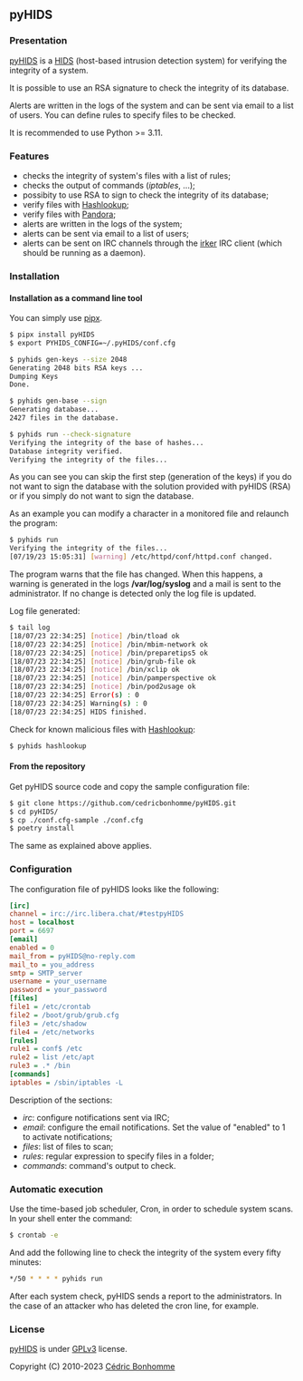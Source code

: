 ## pyHIDS

### Presentation

[pyHIDS](https://github.com/cedricbonhomme/pyHIDS) is a
[HIDS](http://en.wikipedia.org/wiki/Host-based_intrusion_detection_system)
(host-based intrusion detection system) for verifying the integrity of a system.

It is possible to use an RSA signature to check the integrity of its database.

Alerts are written in the logs of the system and can be sent via email
to a list of users. You can define rules to specify files to be checked.

It is recommended to use Python >= 3.11.

### Features

* checks the integrity of system's files with a list of rules;
* checks the output of commands (*iptables*, ...);
* possibity to use RSA to sign to check the integrity of its database;
* verify files with [Hashlookup](https://github.com/hashlookup);
* verify files with [Pandora](https://github.com/pandora-analysis);
* alerts are written in the logs of the system;
* alerts can be sent via email to a list of users;
* alerts can be sent on IRC channels through the
  [irker](https://gitlab.com/esr/irker) IRC client (which should be running as
  a daemon).


### Installation

#### Installation as a command line tool

You can simply use [pipx](https://pypa.github.io/pipx/).

```bash
$ pipx install pyHIDS
$ export PYHIDS_CONFIG=~/.pyHIDS/conf.cfg

$ pyhids gen-keys --size 2048
Generating 2048 bits RSA keys ...
Dumping Keys
Done.

$ pyhids gen-base --sign
Generating database...
2427 files in the database.

$ pyhids run --check-signature
Verifying the integrity of the base of hashes...
Database integrity verified.
Verifying the integrity of the files...
```

As you can see you can skip the first step (generation of the keys)
if you do not want to sign the database with the solution provided
with pyHIDS (RSA) or if you simply do not want to sign the database.

As an example you can modify a character in a monitored file and
relaunch the program:

```bash
$ pyhids run
Verifying the integrity of the files...
[07/19/23 15:05:31] [warning] /etc/httpd/conf/httpd.conf changed.
```

The program warns that the file has changed. When this happens, a warning is
generated in the logs **/var/log/syslog** and a mail is sent to the
administrator.
If no change is detected only the log file is updated.


Log file generated:

```bash
$ tail log
[18/07/23 22:34:25] [notice] /bin/tload ok
[18/07/23 22:34:25] [notice] /bin/mbim-network ok
[18/07/23 22:34:25] [notice] /bin/preparetips5 ok
[18/07/23 22:34:25] [notice] /bin/grub-file ok
[18/07/23 22:34:25] [notice] /bin/xclip ok
[18/07/23 22:34:25] [notice] /bin/pamperspective ok
[18/07/23 22:34:25] [notice] /bin/pod2usage ok
[18/07/23 22:34:25] Error(s) : 0
[18/07/23 22:34:25] Warning(s) : 0
[18/07/23 22:34:25] HIDS finished.
```

Check for known malicious files with
[Hashlookup](https://github.com/hashlookup):

```bash
$ pyhids hashlookup
```

#### From the repository

Get pyHIDS source code and copy the
sample configuration file:

```bash
$ git clone https://github.com/cedricbonhomme/pyHIDS.git
$ cd pyHIDS/
$ cp ./conf.cfg-sample ./conf.cfg
$ poetry install
```

The same as explained above applies.


### Configuration

The configuration file of pyHIDS looks like the following:

```ini
[irc]
channel = irc://irc.libera.chat/#testpyHIDS
host = localhost
port = 6697
[email]
enabled = 0
mail_from = pyHIDS@no-reply.com
mail_to = you_address
smtp = SMTP_server
username = your_username
password = your_password
[files]
file1 = /etc/crontab
file2 = /boot/grub/grub.cfg
file3 = /etc/shadow
file4 = /etc/networks
[rules]
rule1 = conf$ /etc
rule2 = list /etc/apt
rule3 = .* /bin
[commands]
iptables = /sbin/iptables -L
```

Description of the sections:

* *irc*: configure notifications sent via IRC;
* *email*: configure the email notifications. Set the value of "enabled" to 1
  to activate notifications;
* *files*: list of files to scan;
* *rules*: regular expression to specify files in a folder;
* *commands*: command's output to check.



### Automatic execution

Use the time-based job scheduler, Cron, in order to schedule system scans.
In your shell enter the command:

```bash
$ crontab -e
```

And add the following line to check the integrity of the system every fifty
minutes:

```bash
*/50 * * * * pyhids run
```

After each system check, pyHIDS sends a report to the administrators.
In the case of an attacker who has deleted the cron line, for example.


### License

[pyHIDS](https://github.com/cedricbonhomme/pyHIDS) is under
[GPLv3](http://www.gnu.org/licenses/gpl-3.0.txt) license.

Copyright (C) 2010-2023 [Cédric Bonhomme](https://www.cedricbonhomme.org)
